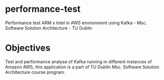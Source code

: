 # performance-test
Performance test ARM x Intel in AWS environment using Kafka - Msc. Software Solution Architecture - TU Dublin

# Objectives
Test and performance analyse of Kafka running in different instances of Amazon AWS, this application is a part of TU Dublin Msc. Software Solution Architecture course program.
